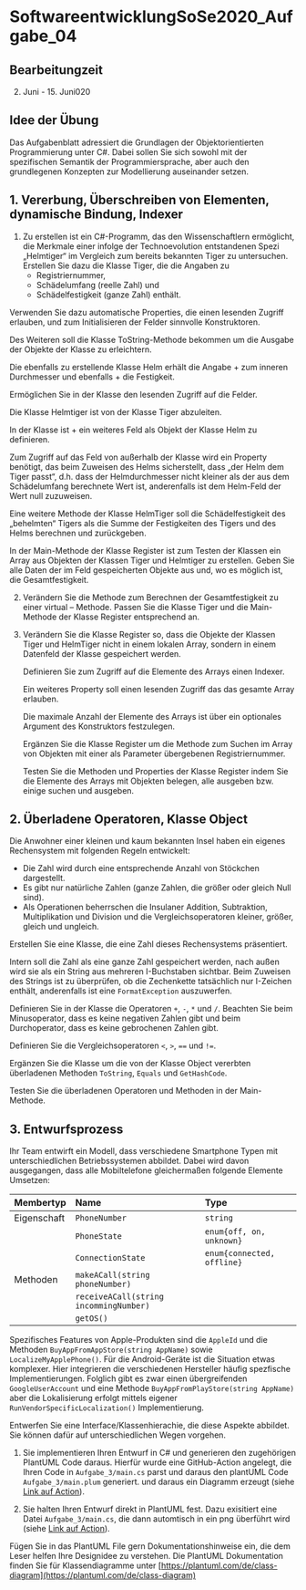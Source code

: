 # SoftwareentwicklungSoSe2020_Aufgabe_04


## Bearbeitungzeit

2. Juni - 15. Juni020

## Idee der Übung

Das Aufgabenblatt adressiert die Grundlagen der Objektorientierten Programmierung unter C#. Dabei sollen Sie sich sowohl mit der spezifischen Semantik der Programmiersprache, aber auch den grundlegenen Konzepten zur Modellierung auseinander setzen.

## 1. Vererbung, Überschreiben von Elementen, dynamische Bindung, Indexer

1. Zu erstellen ist ein C#-Programm, das den Wissenschaftlern ermöglicht, die Merkmale einer infolge der Technoevolution entstandenen Spezi „Helmtiger“ im Vergleich zum bereits bekannten Tiger zu untersuchen.
    Erstellen Sie dazu die Klasse Tiger, die die Angaben zu
    + Registriernummer,
    + Schädelumfang (reelle Zahl) und
    + Schädelfestigkeit (ganze Zahl)
  enthält.

  Verwenden Sie dazu automatische Properties, die einen lesenden Zugriff erlauben, und zum Initialisieren der Felder sinnvolle Konstruktoren.

  Des Weiteren soll die Klasse ToString-Methode bekommen um die Ausgabe der Objekte der Klasse zu erleichtern.

  Die ebenfalls zu erstellende Klasse Helm erhält die Angabe
    + zum inneren Durchmesser und ebenfalls
    + die Festigkeit.

  Ermöglichen Sie in der Klasse den lesenden Zugriff auf die Felder.

  Die Klasse Helmtiger ist von der Klasse Tiger abzuleiten.

  In der Klasse ist
      + ein weiteres Feld als Objekt der Klasse Helm zu definieren.

  Zum Zugriff auf das Feld von außerhalb der Klasse wird ein Property benötigt, das beim Zuweisen des Helms sicherstellt, dass „der Helm dem Tiger passt“, d.h. dass der Helmdurchmesser nicht kleiner als der aus dem Schädelumfang berechnete Wert ist, anderenfalls ist dem Helm-Feld der Wert null zuzuweisen.

  Eine weitere Methode der Klasse HelmTiger soll die Schädelfestigkeit des „behelmten“ Tigers als die Summe der Festigkeiten des Tigers und des Helms berechnen und zurückgeben.

  In der Main-Methode der Klasse Register ist zum Testen der Klassen ein Array aus Objekten der Klassen Tiger und Helmtiger zu erstellen. Geben Sie alle Daten der im Feld gespeicherten Objekte aus und, wo es möglich ist, die Gesamtfestigkeit.

2. Verändern Sie die Methode zum Berechnen der Gesamtfestigkeit zu einer virtual – Methode. Passen Sie die Klasse Tiger und die Main-Methode der Klasse Register entsprechend an.

3. Verändern Sie die Klasse Register so, dass die Objekte der Klassen Tiger und HelmTiger nicht in einem lokalen Array, sondern in einem Datenfeld der Klasse gespeichert werden.

   Definieren Sie zum Zugriff auf die Elemente des Arrays einen Indexer.

   Ein weiteres Property soll einen lesenden Zugriff das das gesamte Array erlauben.

   Die maximale Anzahl der Elemente des Arrays ist über ein optionales Argument des
   Konstruktors festzulegen.

   Ergänzen Sie die Klasse Register um die Methode zum Suchen im Array von Objekten mit einer als Parameter übergebenen Registriernummer.

   Testen Sie die Methoden und Properties der Klasse Register indem Sie die Elemente des Arrays mit Objekten belegen, alle ausgeben bzw. einige suchen und ausgeben.

## 2. Überladene Operatoren, Klasse Object

Die Anwohner einer kleinen und kaum bekannten Insel haben ein eigenes Rechensystem mit folgenden Regeln entwickelt:

+ Die Zahl wird durch eine entsprechende Anzahl von Stöckchen dargestellt.
+ Es gibt nur natürliche Zahlen (ganze Zahlen, die größer oder gleich Null sind).
+	Als Operationen beherrschen die Insulaner Addition, Subtraktion, Multiplikation und Division und die Vergleichsoperatoren kleiner, größer, gleich und ungleich.

Erstellen Sie eine Klasse, die eine Zahl dieses Rechensystems präsentiert.

Intern soll die Zahl als eine ganze Zahl gespeichert werden, nach außen wird sie als ein String aus mehreren I-Buchstaben sichtbar. Beim Zuweisen des Strings ist zu überprüfen, ob die Zechenkette tatsächlich nur I-Zeichen enthält, anderenfalls ist eine `FormatException` auszuwerfen.

Definieren Sie in der Klasse die Operatoren `+`, `-`, `*` und `/`. Beachten Sie beim
Minusoperator, dass es keine negativen Zahlen gibt und beim Durchoperator, dass
es keine gebrochenen Zahlen gibt.

Definieren Sie die Vergleichsoperatoren `<`, `>`, `==` und `!=`.

Ergänzen Sie die Klasse um die von der Klasse Object vererbten überladenen Methoden `ToString`, `Equals` und `GetHashCode`.

Testen Sie die überladenen Operatoren und Methoden in der Main-Methode.

## 3. Entwurfsprozess

Ihr Team entwirft ein Modell, dass verschiedene Smartphone Typen mit unterschiedlichen Betriebssystemen abbildet. Dabei wird davon ausgegangen, dass alle Mobiltelefone gleichermaßen folgende Elemente Umsetzen:

| Membertyp   | Name          | Type       | 
|:------------|:--------------|:-----------|
| Eigenschaft | `PhoneNumber` | `string`   |
|             | `PhoneState`  | `enum{off, on, unknown}` |
|             | `ConnectionState`| `enum{connected, offline}` |
| Methoden    | `makeACall(string phoneNumber)` |             | 
|             | `receiveACall(string incommingNumber)` |      | 
|             | `getOS()`           |  |

Spezifisches Features von Apple-Produkten sind die `AppleId` und die Methoden `BuyAppFromAppStore(string AppName)` sowie `LocalizeMyApplePhone()`. Für die Android-Geräte ist die Situation etwas komplexer. Hier integrieren die verschiedenen Hersteller häufig spezfische Implementierungen. Folglich gibt es zwar einen übergreifenden `GoogleUserAccount` und eine Methode `BuyAppFromPlayStore(string AppName)` aber die Lokalisierung erfolgt mittels eigener `RunVendorSpecificLocalization()` Implementierung. 

Entwerfen Sie eine Interface/Klassenhierachie, die diese Aspekte abbildet. Sie können dafür auf unterschiedlichen Wegen vorgehen.

1. Sie implementieren Ihren Entwurf in C# und generieren den zugehörigen PlantUML Code daraus. Hierfür wurde eine GitHub-Action angelegt, die Ihren Code in `Aufgabe_3/main.cs` parst und daraus den plantUML Code  `Aufgabe_3/main.plum` generiert. und daraus ein Diagramm erzeugt (siehe [Link auf Action](https://github.com/ComputerScienceLecturesTUBAF/SoftwareentwicklungSoSe2020_Aufgabe_04/blob/master/.github/workflows/generate_UML_from_Csharp.yml)).

2. Sie halten Ihren Entwurf direkt in PlantUML fest. Dazu exisitiert eine Datei `Aufgabe_3/main.cs`, die dann automtisch in ein png überführt wird (siehe [Link auf Action](https://github.com/ComputerScienceLecturesTUBAF/SoftwareentwicklungSoSe2020_Aufgabe_04/blob/master/.github/workflows/generate_UML_from_plum.yml)).

Fügen Sie in das PlantUML File gern Dokumentationshinweise ein, die dem Leser helfen Ihre Designidee zu verstehen. Die PlantUML Dokumentation finden Sie für Klassendiagramme unter [https://plantuml.com/de/class-diagram](https://plantuml.com/de/class-diagram)
